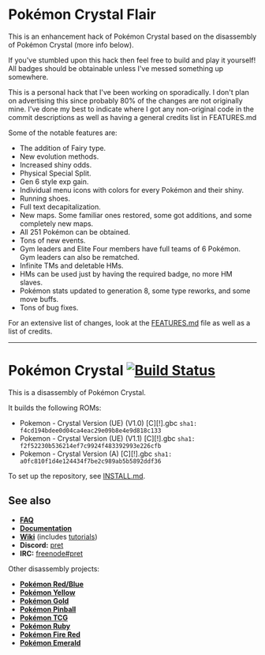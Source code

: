 # Pokémon Crystal Flair

This is an enhancement hack of Pokémon Crystal based on the disassembly of Pokémon Crystal (more info below).

If you've stumbled upon this hack then feel free to build and play it yourself! All badges should be obtainable unless I've messed something up somewhere.

This is a personal hack that I've been working on sporadically. I don't plan on advertising this since probably 80% of the changes are not originally mine. I've done my best to indicate where I got any non-original code in the commit descriptions as well as having a general credits list in FEATURES.md

Some of the notable features are:

* The addition of Fairy type.
* New evolution methods.
* Increased shiny odds.
* Physical Special Split.
* Gen 6 style exp gain.
* Individual menu icons with colors for every Pokémon and their shiny.
* Running shoes.
* Full text decapitalization.
* New maps. Some familiar ones restored, some got additions, and some completely new maps.
* All 251 Pokémon can be obtained.
* Tons of new events.
* Gym leaders and Elite Four members have full teams of 6 Pokémon. Gym leaders can also be rematched.
* Infinite TMs and deletable HMs.
* HMs can be used just by having the required badge, no more HM slaves.
* Pokémon stats updated to generation 8, some type reworks, and some move buffs.
* Tons of bug fixes.

For an extensive list of changes, look at the [FEATURES.md]() file as well as a list of credits.

---

# Pokémon Crystal [![Build Status][travis-badge]][travis]

This is a disassembly of Pokémon Crystal.

It builds the following ROMs:

- Pokemon - Crystal Version (UE) (V1.0) [C][!].gbc `sha1: f4cd194bdee0d04ca4eac29e09b8e4e9d818c133`
- Pokemon - Crystal Version (UE) (V1.1) [C][!].gbc `sha1: f2f52230b536214ef7c9924f483392993e226cfb`
- Pokemon - Crystal Version (A) [C][!].gbc `sha1: a0fc810f1d4e124434f7be2c989ab5b5892ddf36`

To set up the repository, see [INSTALL.md](INSTALL.md).

## See also

- [**FAQ**](FAQ.md)
- [**Documentation**][docs]
- [**Wiki**][wiki] (includes [tutorials][tutorials])
- **Discord:** [pret][discord]
- **IRC:** [freenode#pret][irc]

Other disassembly projects:

- [**Pokémon Red/Blue**][pokered]
- [**Pokémon Yellow**][pokeyellow]
- [**Pokémon Gold**][pokegold]
- [**Pokémon Pinball**][pokepinball]
- [**Pokémon TCG**][poketcg]
- [**Pokémon Ruby**][pokeruby]
- [**Pokémon Fire Red**][pokefirered]
- [**Pokémon Emerald**][pokeemerald]

[pokered]: https://github.com/pret/pokered
[pokeyellow]: https://github.com/pret/pokeyellow
[pokegold]: https://github.com/pret/pokegold
[pokepinball]: https://github.com/pret/pokepinball
[poketcg]: https://github.com/pret/poketcg
[pokeruby]: https://github.com/pret/pokeruby
[pokefirered]: https://github.com/pret/pokefirered
[pokeemerald]: https://github.com/pret/pokeemerald
[docs]: https://pret.github.io/pokecrystal/
[wiki]: https://github.com/pret/pokecrystal/wiki
[tutorials]: https://github.com/pret/pokecrystal/wiki/Tutorials
[discord]: https://discord.gg/d5dubZ3
[irc]: https://kiwiirc.com/client/irc.freenode.net/?#pret
[travis]: https://travis-ci.org/pret/pokecrystal
[travis-badge]: https://travis-ci.org/pret/pokecrystal.svg?branch=master
